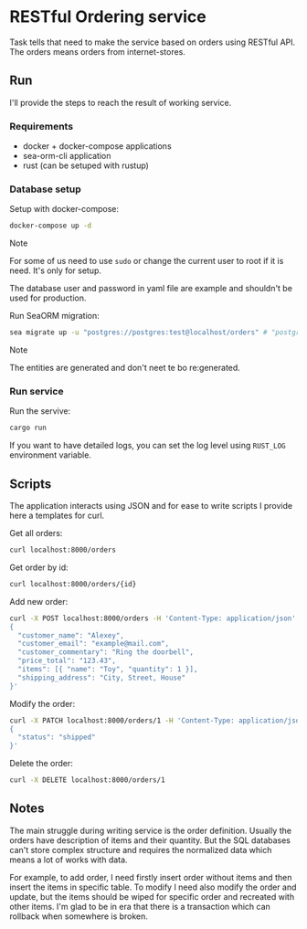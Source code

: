 # RESTful Ordering service

Task tells that need to make the service based on orders using RESTful API. The orders means orders from internet-stores.

## Run

I'll provide the steps to reach the result of working service.

### Requirements

- docker + docker-compose applications
- sea-orm-cli application
- rust (can be setuped with rustup)

### Database setup

Setup with docker-compose:

```bash
docker-compose up -d
```

> [!NOTE]
> For some of us need to use `sudo` or change the current user to root if it is need. It's only for setup.
>
> The database user and password in yaml file are example and shouldn't be used for production.

Run SeaORM migration:

```bash
sea migrate up -u "postgres://postgres:test@localhost/orders" # "postgres://{user}:{password}@{host}/{database_name}"
```

> [!NOTE]
> The entities are generated and don't neet te bo re:generated.

### Run service

Run the servive:

```bash
cargo run
```

If you want to have detailed logs, you can set the log level using `RUST_LOG` environment variable.

## Scripts

The application interacts using JSON and for ease to write scripts I provide here a templates for curl.

Get all orders:

```bash
curl localhost:8000/orders
```

Get order by id:

```bash
curl localhost:8000/orders/{id}
```

Add new order:

```bash
curl -X POST localhost:8000/orders -H 'Content-Type: application/json' -d '
{
  "customer_name": "Alexey",
  "customer_email": "example@mail.com",
  "customer_commentary": "Ring the doorbell",
  "price_total": "123.43",
  "items": [{ "name": "Toy", "quantity": 1 }],
  "shipping_address": "City, Street, House"
}'
```

Modify the order:

```bash
curl -X PATCH localhost:8000/orders/1 -H 'Content-Type: application/json' -d '
{
  "status": "shipped"
}'
```

Delete the order:

```bash
curl -X DELETE localhost:8000/orders/1
```

## Notes

The main struggle during writing service is the order definition. Usually the orders have description of items and their quantity. But the SQL databases can't store complex structure and requires the normalized data which means a lot of works with data.

For example, to add order, I need firstly insert order without items and then insert the items in specific table. To modify I need also modify the order and update, but the items should be wiped for specific order and recreated with other items. I'm glad to be in era that there is a transaction which can rollback when somewhere is broken.
